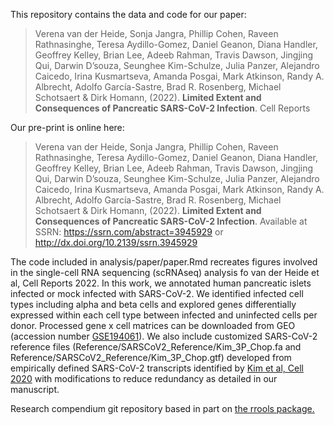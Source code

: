 
<!-- README.md is generated from README.Rmd. Please edit that file -->

This repository contains the data and code for our paper:

> Verena van der Heide, Sonja Jangra, Phillip Cohen, Raveen
> Rathnasinghe, Teresa Aydillo-Gomez, Daniel Geanon, Diana Handler,
> Geoffrey Kelley, Brian Lee, Adeeb Rahman, Travis Dawson, Jingjing Qui,
> Darwin D’souza, Seunghee Kim-Schulze, Julia Panzer, Alejandro Caicedo,
> Irina Kusmartseva, Amanda Posgai, Mark Atkinson, Randy A. Albrecht,
> Adolfo García-Sastre, Brad R. Rosenberg, Michael Schotsaert & Dirk
> Homann, (2022). **Limited Extent and Consequences of Pancreatic
> SARS-CoV-2 Infection**. Cell Reports

Our pre-print is online here:

> Verena van der Heide, Sonja Jangra, Phillip Cohen, Raveen
> Rathnasinghe, Teresa Aydillo-Gomez, Daniel Geanon, Diana Handler,
> Geoffrey Kelley, Brian Lee, Adeeb Rahman, Travis Dawson, Jingjing Qui,
> Darwin D’souza, Seunghee Kim-Schulze, Julia Panzer, Alejandro Caicedo,
> Irina Kusmartseva, Amanda Posgai, Mark Atkinson, Randy A. Albrecht,
> Adolfo García-Sastre, Brad R. Rosenberg, Michael Schotsaert & Dirk
> Homann, (2022). **Limited Extent and Consequences of Pancreatic
> SARS-CoV-2 Infection**. Available at SSRN:
> <https://ssrn.com/abstract=3945929> or
> <http://dx.doi.org/10.2139/ssrn.3945929>

The code included in analysis/paper/paper.Rmd recreates figures involved
in the single-cell RNA sequencing (scRNAseq) analysis fo van der Heide
et al, Cell Reports 2022. In this work, we annotated human pancreatic
islets infected or mock infected with SARS-CoV-2. We identified infected
cell types including alpha and beta cells and explored genes
differentially expressed within each cell type between infected and
uninfected cells per donor. Processed gene x cell matrices can be
downloaded from GEO (accession number
[GSE194061](https://www.ncbi.nlm.nih.gov/geo/query/acc.cgi?acc=GSE194061)).
We also include customized SARS-CoV-2 reference files
(Reference/SARSCoV2\_Reference/Kim\_3P\_Chop.fa and
Reference/SARSCoV2\_Reference/Kim\_3P\_Chop.gtf) developed from
empirically defined SARS-CoV-2 transcripts identified by [Kim et al,
Cell
2020](https://www.cell.com/cell/fulltext/S0092-8674(20)30406-2?_returnURL=https%3A%2F%2Flinkinghub.elsevier.com%2Fretrieve%2Fpii%2FS0092867420304062%3Fshowall%3Dtrue#secsectitle0035)
with modifications to reduce redundancy as detailed in our manuscript.

Research compendium git repository based in part on [the rrools
package.](https://github.com/benmarwick/rrtools)
